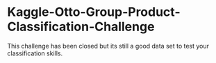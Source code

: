 # Kaggle-Otto-Group-Product-Classification-Challenge

This challenge has been closed but its still a good data set to test your classification skills.
